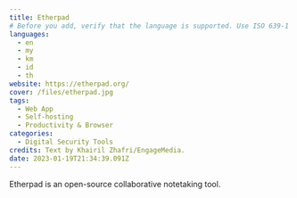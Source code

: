 ```yaml
---
title: Etherpad
# Before you add, verify that the language is supported. Use ISO 639-1 code only without country code. ms instead of ms_MY. If the source language is English, do not add to the list.
languages:
  - en
  - my
  - km
  - id
  - th
website: https://etherpad.org/
cover: /files/etherpad.jpg
tags:
  - Web App
  - Self-hosting
  - Productivity & Browser
categories:
  - Digital Security Tools
credits: Text by Khairil Zhafri/EngageMedia.
date: 2023-01-19T21:34:39.091Z
---
```

Etherpad is an open-source collaborative notetaking tool.